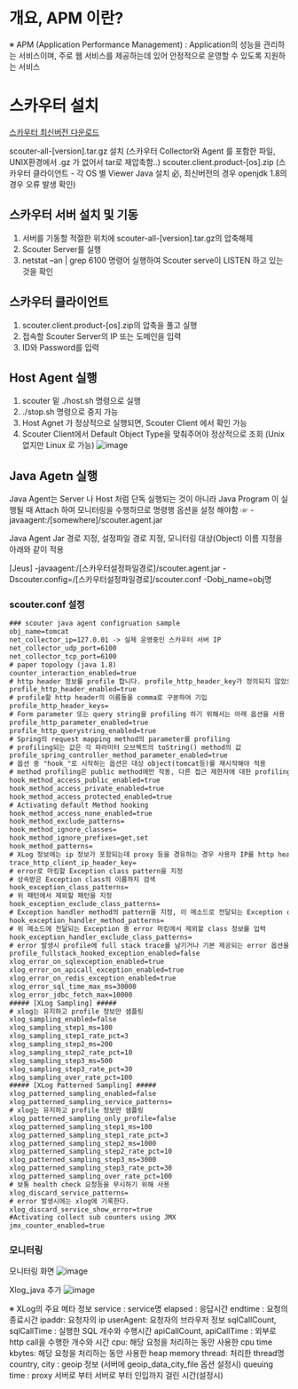 # 개요, APM 이란?

※ APM (Application Performance Management)
    : Application의 성능을 관리하는 서비스이며, 주로 웹 서비스를 제공하는데 있어 
      안정적으로 운영할 수 있도록 지원하는 서비스

# 스카우터 설치

[스카우터 최신버전 다운로드](https://github.com/scouter-project/scouter/releases)

scouter-all-[version].tar.gz 설치 (스카우터 Collector와 Agent 를 포함한 파일, UNIX환경에서 .gz 가 없어서 tar로 재압축함..)
scouter.client.product-[os].zip (스카우터 클라이언트 - 각 OS 별 Viewer  Java 설치 必, 최신버전의 경우 openjdk 1.8의 경우 오류 발생 확인)

## 스카우터 서버 설치 및 기동
1. 서버를 기동할 적절한 위치에 scouter-all-[version].tar.gz의 압축해제
2. Scouter Server를 실행
3. netstat –an | grep 6100 명령어 실행하여 Scouter serve이 LISTEN 하고 있는 것을 확인

## 스카우터 클라이언트
1. scouter.client.product-[os].zip의 압축을 풀고 실행
2. 접속할 Scouter Server의 IP 또는 도메인을 입력
3. ID와 Password를 입력 

## Host Agent 실행
1. scouter 밑  ./host.sh 명령으로 실행 
2. ./stop.sh 명령으로 중지 가능
3. Host Agnet 가 정상적으로 실행되면, Scouter Client 에서 확인 가능
4. Scouter Client에서 Default Object Type을 맞춰주어야 정상적으로 조회 (Unix 없지만 Linux 로 가능)
![image](https://user-images.githubusercontent.com/99159721/157774939-8f4a5aed-20ab-4827-9a07-b2794cc04908.png)

## Java Agetn 실행
Java Agent는 Server 나 Host 처럼 단독 실행되는 것이 아니라 Java Program 이 실행될 때 Attach 하여
    모니터링을 수행하므로 명령행 옵션을 설정 해야함
    ☞ -javaagent:/[somewhere]/scouter.agent.jar

Java Agent Jar 경로 지정, 설정파일 경로 지정, 모니터링 대상(Object) 이름 지정을 아래와 같이 적용

[Jeus]
-javaagent:/[스카우터설정파일경로]/scouter.agent.jar -Dscouter.config=/[스카우터설정파일경로]/scouter.conf -Dobj_name=obj명


### scouter.conf 설정

```txt
### scouter java agent configruation sample
obj_name=tomcat
net_collector_ip=127.0.01 -> 실제 운영중인 스카우터 서버 IP
net_collector_udp_port=6100
net_collector_tcp_port=6100
# paper topology (java 1.8)
counter_interaction_enabled=true
# http header 정보를 profile 합니다. profile_http_header_key가 정의되지 않았으면 전체 header를 profile
profile_http_header_enabled=true
# profile할 http header의 이름들을 comma로 구분하여 기입
profile_http_header_keys=
# Form parameter 또는 query string을 profiling 하기 위해서는 아래 옵션을 사용
profile_http_parameter_enabled=true
profile_http_querystring_enabled=true
# Spring의 request mapping method의 parameter를 profiling
# profiling되는 값은 각 파라미터 오브젝트의 toString() method의 값
profile_spring_controller_method_parameter_enabled=true
# 옵션 중 "hook_"로 시작하는 옵션은 대상 object(tomcat등)를 재시작해야 적용
# method profiling은 public method에만 작동, 다른 접근 제한자에 대한 profiling을 허용하려면 다음 옵션을 사용
hook_method_access_public_enabled=true
hook_method_access_private_enabled=true
hook_method_access_protected_enabled=true
# Activating default Method hooking
hook_method_access_none_enabled=true
hook_method_exclude_patterns=
hook_method_ignore_classes=
hook_method_ignore_prefixes=get,set
hook_method_patterns=
# XLog 정보에는 ip 정보가 포함되는데 proxy 등을 경유하는 경우 사용자 IP를 http header에서 구해오도록 설정
trace_http_client_ip_header_key=
# error로 마킹할 Exception class pattern을 지정
# 상속받은 Exception class의 이름까지 검색
hook_exception_class_patterns=
# 위 패턴에서 제외할 패턴을 지정
hook_exception_exclude_class_patterns=
# Exception handler method의 pattern을 지정, 이 메소드로 전달되는 Exception class의 정보로 error 정보를 profiling
hook_exception_handler_method_patterns=
# 위 메소드에 전달되는 Exception 중 error 마킹에서 제외할 class 정보를 입력
hook_exception_handler_exclude_class_patterns=
# error 발생시 profile에 full stack trace를 남기거나 기본 제공되는 error 옵션을 변경하려면 아래 설정들을 사용
profile_fullstack_hooked_exception_enabled=false
xlog_error_on_sqlexception_enabled=true
xlog_error_on_apicall_exception_enabled=true
xlog_error_on_redis_exception_enabled=true
xlog_error_sql_time_max_ms=30000
xlog_error_jdbc_fetch_max=10000
##### [XLog Sampling] #####
# xlog는 유지하고 profile 정보만 샘플링
xlog_sampling_enabled=false
xlog_sampling_step1_ms=100
xlog_sampling_step1_rate_pct=3
xlog_sampling_step2_ms=200
xlog_sampling_step2_rate_pct=10
xlog_sampling_step3_ms=500
xlog_sampling_step3_rate_pct=30
xlog_sampling_over_rate_pct=100
##### [XLog Patterned Sampling] #####
xlog_patterned_sampling_enabled=false
xlog_patterned_sampling_service_patterns=
# xlog는 유지하고 profile 정보만 샘플링
xlog_patterned_sampling_only_profile=false
xlog_patterned_sampling_step1_ms=100
xlog_patterned_sampling_step1_rate_pct=3
xlog_patterned_sampling_step2_ms=1000
xlog_patterned_sampling_step2_rate_pct=10
xlog_patterned_sampling_step3_ms=3000
xlog_patterned_sampling_step3_rate_pct=30
xlog_patterned_sampling_over_rate_pct=100
# 보통 health check 요청등을 무시하기 위해 사용
xlog_discard_service_patterns=
# error 발생시에는 xlog에 기록한다.
xlog_discard_service_show_error=true
#Activating collect sub counters using JMX
jmx_counter_enabled=true
```

### 모니터링

모니터링 화면
![image](https://user-images.githubusercontent.com/99159721/157775513-d771b7de-a92d-41e4-8a66-3680067d1457.png)


Xlog_java 추가
![image](https://user-images.githubusercontent.com/99159721/157775675-28dba79e-1e1d-4d01-b922-fb9118eb9033.png)

※ XLog의 주요 메타 정보
service : service명
elapsed : 응답시간
endtime : 요청의 종료시간
ipaddr: 요청자의 ip
userAgent: 요청자의 브라우저 정보
sqlCallCount, sqlCallTime : 실행한 SQL 개수와 수행시간
apiCallCount, apiCallTime : 외부로 http call을 수행한 개수와 시간
cpu: 해당 요청을 처리하는 동안 사용한 cpu time
kbytes: 해당 요청을 처리하는 동안 사용한 heap memory
thread: 처리한 thread명
country, city : geoip 정보 (서버에 geoip_data_city_file 옵션 설정시)
queuing time : proxy 서버로 부터 서버로 부터 인입까지 걸린 시간(설정시)



